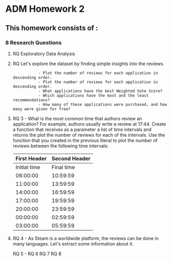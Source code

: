 # ADM Homework 2
## This homework consists of : 
### 8 Research Questions

1. RQ Exploratory Data Analysis
      
2. RQ Let's explore the dataset by finding simple insights into the reviews.
           
                  - Plot the number of reviews for each application in descending order.
                  - Plot the number of reviews for each application in descending order.
                  - What applications have the best Weighted Vote Score?
                  - Which applications have the most and the least recommendations?
                  - How many of these applications were purchased, and how many were given for free?

3. RQ 3 - What is the most common time that authors review an application? For example, authors usually write a review at 17:44.
             Create a function that receives as a parameter a list of time intervals and returns the plot the number of reviews for each of the intervals.
             Use the function that you created in the previous literal to plot the number of reviews between the following time intervals:
             
      First Header  | Second Header
      ------------- | -------------
      Initial time  |	Final time
        06:00:00    |	10:59:59
        11:00:00    |	13:59:59
        14:00:00    |	16:59:59
        17:00:00    |	19:59:59
        20:00:00    |	23:59:59
        00:00:00    |	02:59:59
        03:00:00    |	05:59:59
            
4. RQ 4 - As Steam is a worldwide platform, the reviews can be done in many languages. Let's extract some information about it.
                    
          
      RQ 5 -
      RQ 6
      RQ 7
      RQ 8
      
